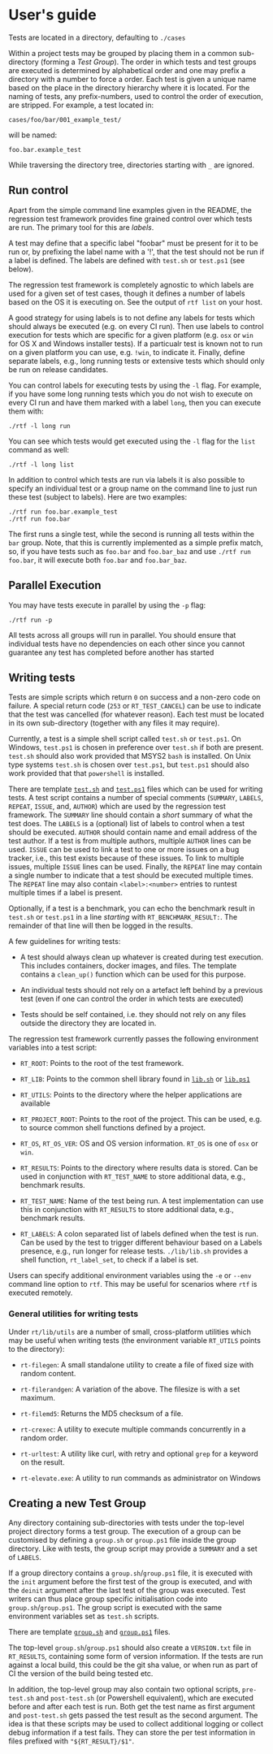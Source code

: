 # User's guide

Tests are located in a directory, defaulting to `./cases`

Within a project tests may be grouped by placing them in a
common sub-directory (forming a _Test Group_).  The order in which
tests and test groups are executed is determined by alphabetical order
and one may prefix a directory with a number to force a order. Each
test is given a unique name based on the place in the directory
hierarchy where it is located.  For the naming of tests, any
prefix-numbers, used to control the order of execution, are
stripped. For example, a test located in:

```
cases/foo/bar/001_example_test/
```

will be named:

```
foo.bar.example_test
```

While traversing the directory tree, directories starting with `_` are
ignored.

## Run control

Apart from the simple command line examples given in the README,
the regression test framework provides fine grained control over which 
tests are run.  The primary tool for this are _labels_.

A test may define that a specific label "foobar" must be present for
it to be run or, by prefixing the label name with a '!', that the test
should not be run if a label is defined. The labels are defined with
`test.sh` or `test.ps1` (see below).

The regression test framework is completely agnostic to which labels
are used for a given set of test cases, though it defines a number of
labels based on the OS it is executing on. See the output of `rtf
list` on your host.

A good strategy for using labels is to not define any labels for tests
which should always be executed (e.g. on every CI run).  Then use
labels to control execution for tests which are specific for a given
platform (e.g. `osx` or `win` for OS X and Windows installer tests).
If a particualr test is known not to run on a given platform you can
use, e.g. `!win`, to indicate it.  Finally, define separate labels,
e.g., long running tests or extensive tests which should only be run
on release candidates.

You can control labels for executing tests by using the `-l` flag.
For example, if you have some long running tests which you do not wish
to execute on every CI run and have them marked with a label `long`,
then you can execute them with:

```
./rtf -l long run
```

You can see which tests would get executed using the `-l` flag for the
`list` command as well:

```
./rtf -l long list
```

In addition to control which tests are run via labels it is also
possible to specify an individual test or a group name on the command
line to just run these test (subject to labels).  Here are two
examples:

```
./rtf run foo.bar.example_test
./rtf run foo.bar
```

The first runs a single test, while the second is running all tests
within the `bar` group. Note, that this is currently implemented as
a simple prefix match, so, if you have tests such as `foo.bar` and
`foo.bar_baz` and use `./rtf run foo.bar`, it will execute both
`foo.bar` and `foo.bar_baz`.

## Parallel Execution

You may have tests execute in parallel by using the `-p` flag:
```
./rtf run -p
```

All tests across all groups will run in parallel.  You should ensure
that individual tests have no dependencies on each other since you
cannot guarantee any test has completed before another has started


## Writing tests

Tests are simple scripts which return `0` on success and a non-zero
code on failure.  A special return code (`253` or `RT_TEST_CANCEL`)
can be use to indicate that the test was cancelled (for whatever
reason).  Each test must be located in its own sub-directory (together
with any files it may require).

Currently, a test is a simple shell script called `test.sh` or
`test.ps1`. On Windows, `test.ps1` is chosen in preference over
`test.sh` if both are present. `test.sh` should also work provided
that MSYS2 `bash` is installed. On Unix type systems `test.sh` is
chosen over `test.ps1`, but `test.ps1` should also work provided that
that `powershell` is installed.

There are template [`test.sh`](../etc/templates/test.sh) and
[`test.ps1`](../etc/templates/test.ps1) files which can be used for
writing tests. A test script contains a number of special comments
(`SUMMARY`, `LABELS`, `REPEAT`, `ISSUE`, and, `AUTHOR`) which are used
by the regression test framework. The `SUMMARY` line should contain a
*short* summary of what the test does. The `LABELS` is a (optional)
list of labels to control when a test should be executed.  `AUTHOR`
should contain name and email address of the test author.  If a test
is from multiple authors, multiple `AUTHOR` lines can be used. `ISSUE`
can be used to link a test to one or more issues on a bug tracker,
i.e., this test exists because of these issues. To link to multiple
issues, multiple `ISSUE` lines can be used.  Finally, the `REPEAT`
line may contain a single number to indicate that a test should be
executed multiple times.  The `REPEAT` line may also contain
`<label>:<number>` entries to runtest multiple times if a label is
present.

Optionally, if a test is a benchmark, you can echo the benchmark
result in `test.sh` or `test.ps1` in a line *starting* with
`RT_BENCHMARK_RESULT:`. The remainder of that line will then be logged
in the results.

A few guidelines for writing tests:

- A test should always clean up whatever is created during test
  execution. This includes containers, docker images, and files. The
  template contains a `clean_up()` function which can be used for this
  purpose.

- An individual tests should not rely on a artefact left behind by a
  previous test (even if one can control the order in which tests are
  executed)

- Tests should be self contained, i.e. they should not rely on any
  files outside the directory they are located in.

The regression test framework currently passes the following
environment variables into a test script:

- `RT_ROOT`: Points to the root of the test framework.

- `RT_LIB`: Points to the common shell library found in
  [`lib.sh`](../lib/lib.sh) or [`lib.ps1`](../lib/lib.ps1)

- `RT_UTILS`: Points to the directory where the helper applications
  are available

- `RT_PROJECT_ROOT`: Points to the root of the project. This can be
  used, e.g. to source common shell functions defined by a project.

- `RT_OS`, `RT_OS_VER`: OS and OS version information. `RT_OS` is one
  of `osx` or `win`.

- `RT_RESULTS`: Points to the directory where results data is stored.
  Can be used in conjunction with `RT_TEST_NAME` to store additional
  data, e.g., benchmark results.

- `RT_TEST_NAME`: Name of the test being run. A test implementation
  can use this in conjunction with `RT_RESULTS` to store additional
  data, e.g., benchmark results.

- `RT_LABELS`: A colon separated list of labels defined when the test
  is run. Can be used by the test to trigger different behaviour based
  on a Labels presence, e.g., run longer for release
  tests. `./lib/lib.sh` provides a shell function, `rt_label_set`, to
  check if a label is set.

Users can specify additional environment variables using the `-e` or
`--env` command line option to `rtf`.  This may be useful for
scenarios where `rtf` is executed remotely.


### General utilities for writing tests

Under `rt/lib/utils` are a number of small, cross-platform utilities
which may be useful when writing tests (the environment variable 
`RT_UTILS` points to the directory):

- `rt-filegen`: A small standalone utility to create a file of fixed
  size with random content.

- `rt-filerandgen`: A variation of the above. The filesize is with a
  set maximum.

- `rt-filemd5`: Returns the MD5 checksum of a file.

- `rt-crexec`: A utility to execute multiple commands concurrently in a
  random order.

- `rt-urltest`: A utility like curl, with retry and optional `grep` for a
  keyword on the result.

- `rt-elevate.exe`: A utility to run commands as administrator on Windows


## Creating a new Test Group

Any directory containing sub-directories with tests under the
top-level project directory forms a test group.  The execution of a
group can be customised by defining a `group.sh` or `group.ps1` file
inside the group directory.  Like with tests, the group script may
provide a `SUMMARY` and a set of `LABELS`.

If a group directory contains a `group.sh`/`group.ps1` file, it is
executed with the `init` argument before the first test of the group
is executed, and with the `deinit` argument after the last test of the
group was executed.  Test writers can thus place group specific
initialisation code into `group.sh`/`group.ps1`. The group script is
executed with the same environment variables set as `test.sh` scripts.

There are template [`group.sh`](../etc/templates/group.sh) and
[`group.ps1`](../etc/templates/group.ps1) files.

The top-level `group.sh`/`group.ps1` should also create a
`VERSION.txt` file in `RT_RESULTS`, containing some form of version
information.  If the tests are run against a local build, this could
be the git sha value, or when run as part of CI the version of the
build being tested etc.

In addition, the top-level group may also contain two optional
scripts, `pre-test.sh` and `post-test.sh` (or Powershell equivalent),
which are executed before and after each test is run.  Both get the
test name as first argument and `post-test.sh` gets passed the test
result as the second argument.  The idea is that these scripts may be
used to collect additional logging or collect debug information if a
test fails.  They can store the per test information in files prefixed
with `"${RT_RESULT}/$1"`.
